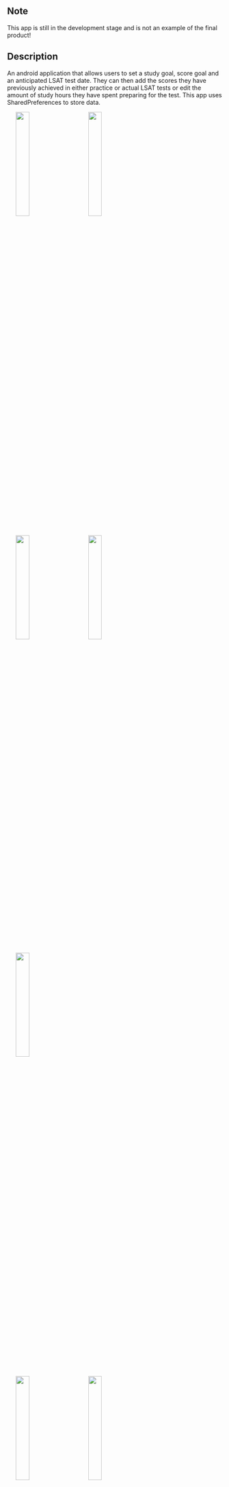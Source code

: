 ## Note
This app is still in the development stage and is not an example of the final product!

## Description
An android application that allows users to set a study goal, score goal and an anticipated LSAT test date. They can then add the scores they have previously achieved in either practice or actual LSAT tests or edit the amount of study hours they have spent preparing for the test. This app uses SharedPreferences to store data.

<p float="left">
<img src="https://github.com/Notatrace280/lsat_score_tracker/blob/master/app/src/main/res/Screenshot_20210925-114053_LSAT%20Tracker.jpg" width=25% height=25% hspace="20"> 
<img src="https://github.com/Notatrace280/lsat_score_tracker/blob/master/app/src/main/res/Screenshot_20210925-123916_LSAT%20Tracker.jpg" width=25% height=25% hspace="20">
</p>

<p float="left">
<img src="https://github.com/Notatrace280/lsat_score_tracker/blob/master/app/src/main/res/Screenshot_20210925-114826_LSAT%20Tracker.jpg" width=25% height=25% hspace="20">
<img src="https://github.com/Notatrace280/lsat_score_tracker/blob/master/app/src/main/res/Screenshot_20210925-115116_LSAT%20Tracker.jpg" width=25% height=25% hspace="20">
<img src="https://github.com/Notatrace280/lsat_score_tracker/blob/master/app/src/main/res/Screenshot_20210925-125110_LSAT%20Tracker.jpg" width=25% height=25% hspace="20">
</p>

<p float="left">
<img src="https://github.com/Notatrace280/lsat_score_tracker/blob/master/app/src/main/res/Screenshot_20210925-123920_LSAT%20Tracker.jpg" width=25% height=25% hspace="20">
<img src="https://github.com/Notatrace280/lsat_score_tracker/blob/master/app/src/main/res/Screenshot_20210925-123954_LSAT%20Tracker.jpg" width=25% height=25% hspace="20">
<img src="https://github.com/Notatrace280/lsat_score_tracker/blob/master/app/src/main/res/Screenshot_20210925-124010_LSAT%20Tracker.jpg" width=25% height=25% hspace="20">
</p>

<p float="left">
<img src="https://github.com/Notatrace280/lsat_score_tracker/blob/master/app/src/main/res/Screenshot_20210925-115028_LSAT%20Tracker%20(1).jpg" width=25% height=25% hspace="20">
<img src="https://github.com/Notatrace280/lsat_score_tracker/blob/master/app/src/main/res/Screenshot_20210925-115131_LSAT%20Tracker.jpg" width=25% height=25% hspace="20">
</p>







## Disclaimer
This is the first app I have ever tried to make on my own and as such, it is messy and should not be used as a perfect example of architecture or best practices.
